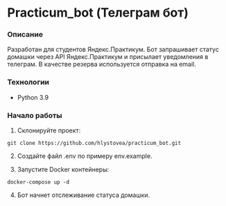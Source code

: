 # Practicum_bot (Телеграм бот)

### Описание
Разработан для студентов Яндекс.Практикум. Бот запрашивает статус домашки через API Яндекс.Практикум и присылает уведомления в телеграм. В качестве резерва используется отправка на email. 

### Технологии
- Python 3.9

### Начало работы

1. Склонируйте проект:

```git clone https://github.com/hlystovea/practicum_bot.git```  


2. Создайте файл .env по примеру env.example.


3. Запустите Docker контейнеры:

```docker-compose up -d```

4. Бот начнет отслеживание статуса домашки. 

